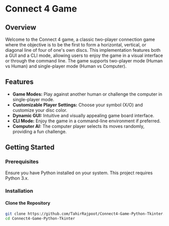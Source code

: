 # Connect 4 Game

## Overview
Welcome to the Connect 4 game, a classic two-player connection game where the objective is to be the first to form a horizontal, vertical, or diagonal line of four of one's own discs. This implementation features both a GUI and a CLI mode, allowing users to enjoy the game in a visual interface or through the command line. The game supports two-player mode (Human vs Human) and single-player mode (Human vs Computer).

## Features
- **Game Modes:** Play against another human or challenge the computer in single-player mode.
- **Customizable Player Settings:** Choose your symbol (X/O) and customize your disc color.
- **Dynamic GUI:** Intuitive and visually appealing game board interface.
- **CLI Mode:** Enjoy the game in a command-line environment if preferred.
- **Computer AI:** The computer player selects its moves randomly, providing a fun challenge.

## Getting Started

### Prerequisites
Ensure you have Python installed on your system. This project requires Python 3.x.

### Installation

#### Clone the Repository
```bash
git clone https://github.com/TahirRajpoot/Connect4-Game-Python-Tkinter.git
cd Connect4-Game-Python-Tkinter


